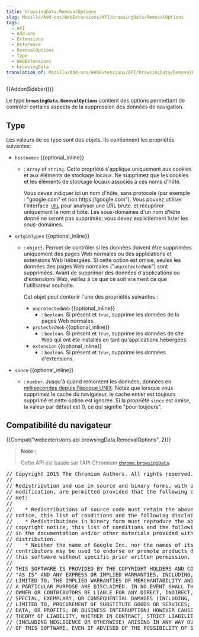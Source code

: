 ```yaml
---
title: browsingData.RemovalOptions
slug: Mozilla/Add-ons/WebExtensions/API/browsingData/RemovalOptions
tags:
  - API
  - Add-ons
  - Extensions
  - Reference
  - RemovalOptions
  - Type
  - WebExtensions
  - browsingData
translation_of: Mozilla/Add-ons/WebExtensions/API/browsingData/RemovalOptions
---
```

{{AddonSidebar()}}

Le type **`browsingData.RemovalOptions`** contient des options permettant de contrôler certains aspects de la suppression des données de navigation.

## Type

Les valeurs de ce type sont des objets. Ils contiennent les propriétés suivantes:

- `hostnames` {{optional_inline}}

  - : `Array` of `string`. Cette propriété s'applique uniquement aux cookies et aux éléments de stockage locaux. Ne supprimez que les cookies et les éléments de stockage locaux associés à ces noms d'hôte.

    Vous devez indiquer ici un nom d'hôte, sans protocole (par exemple : "google.com" et non https\://google.com"). Vous pouvez utiliser l'interface  [`URL`](/fr/docs/Web/API/URL) pour analyser une URL brute  et récupérer uniquement le nom d'hôte. Les sous-domaines d'un nom d'hôte donné ne seront pas supprimés: vous devez explicitement lister les sous-domaines.

- `originTypes` {{optional_inline}}

  - : `object`. Permet de contrôler si les données doivent être supprimées uniquement des pages Web normales ou des applications et extensions Web hébergées. Si cette option est omise, seules les données des pages Web normales ("`unprotectedWeb`") sont supprimées. Avant de supprimer des données d'applications ou d'extensions Web, veillez à ce que ce soit vraiment ce que l'utilisateur souhaite.

    Cet objet peut contenir l'une des propriétés suivantes :

    - `unprotectedWeb` {{optional_inline}}
      - : `boolean`. Si présent et `true`, supprime les données de la pages Web normales.
    - `protectedWeb` {{optional_inline}}
      - : `boolean`. Si présent et `true`, supprime les données de site Web qui ont été installés en tant qu'applications hébergées.
    - `extension` {{optional_inline}}
      - : `boolean`. Si présent et `true`, supprime les données d'extensions.

- `since` {{optional_inline}}
  - : `number`. Jusqu'à quand remontent les données, données en [millisecondes depuis l'époque UNIX](https://en.wikipedia.org/wiki/Unix_time). Notez que lorsque vous supprimez le cache du navigateur, le cache entier est toujours supprimé et cette option est ignorée. Si la propriété `since` est omise, la valeur par défaut est 0, ce qui signifie "pour toujours".

## Compatibilité du navigateur

{{Compat("webextensions.api.browsingData.RemovalOptions", 2)}}

> **Note :**
>
> Cette API est basée sur l'API Chromium [`chrome.browsingData`](https://developer.chrome.com/extensions/browsingData).

<div class="hidden"><pre>// Copyright 2015 The Chromium Authors. All rights reserved.
//
// Redistribution and use in source and binary forms, with or without
// modification, are permitted provided that the following conditions are
// met:
//
//    * Redistributions of source code must retain the above copyright
// notice, this list of conditions and the following disclaimer.
//    * Redistributions in binary form must reproduce the above
// copyright notice, this list of conditions and the following disclaimer
// in the documentation and/or other materials provided with the
// distribution.
//    * Neither the name of Google Inc. nor the names of its
// contributors may be used to endorse or promote products derived from
// this software without specific prior written permission.
//
// THIS SOFTWARE IS PROVIDED BY THE COPYRIGHT HOLDERS AND CONTRIBUTORS
// "AS IS" AND ANY EXPRESS OR IMPLIED WARRANTIES, INCLUDING, BUT NOT
// LIMITED TO, THE IMPLIED WARRANTIES OF MERCHANTABILITY AND FITNESS FOR
// A PARTICULAR PURPOSE ARE DISCLAIMED. IN NO EVENT SHALL THE COPYRIGHT
// OWNER OR CONTRIBUTORS BE LIABLE FOR ANY DIRECT, INDIRECT, INCIDENTAL,
// SPECIAL, EXEMPLARY, OR CONSEQUENTIAL DAMAGES (INCLUDING, BUT NOT
// LIMITED TO, PROCUREMENT OF SUBSTITUTE GOODS OR SERVICES; LOSS OF USE,
// DATA, OR PROFITS; OR BUSINESS INTERRUPTION) HOWEVER CAUSED AND ON ANY
// THEORY OF LIABILITY, WHETHER IN CONTRACT, STRICT LIABILITY, OR TORT
// (INCLUDING NEGLIGENCE OR OTHERWISE) ARISING IN ANY WAY OUT OF THE USE
// OF THIS SOFTWARE, EVEN IF ADVISED OF THE POSSIBILITY OF SUCH DAMAGE.
</pre></div>
